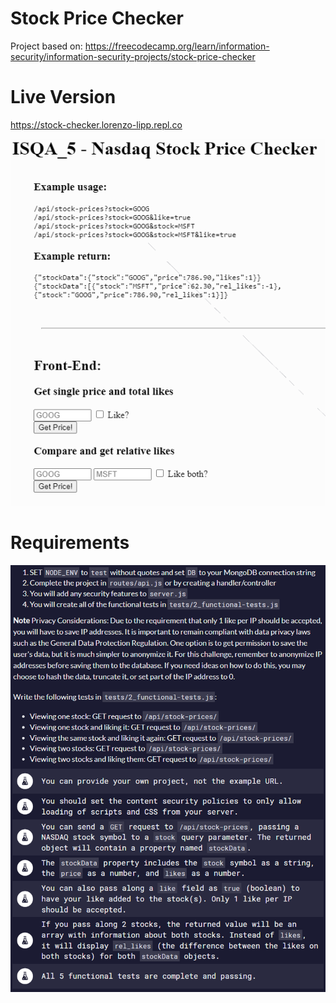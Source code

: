 # Stock Price Checker

Project based on: https://freecodecamp.org/learn/information-security/information-security-projects/stock-price-checker

# Live Version

https://stock-checker.lorenzo-lipp.repl.co

![image](./images/preview.png)

# Requirements

![image](./images/requirements.png)

